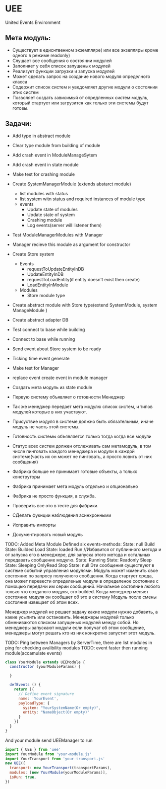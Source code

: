 # UEE
United Events Environment
## Мета модуль:
- Существует в едиснтвенном экземпляре( или все экзепляры кроме одного в режиме readonly)
- Слушает все сообщения о состоянии модулей
- Заполняет у себя список запущеных модулей
- Реализует функции загрузки и запуска модулей
- Может сделать запрос на создание нового модуля определного класса
- Содержит список систем и уведомляет другие модули о состоянии этих систем
- Позволяет создать зависимый от опредленных систем модуль, который стартует или загрузится как только эти системы будут готовы.

## Задачи:
- Add type in abstract module
- Clear type module from building of module
- Add crash event in ModuleManageSytem
- Add crash event in state module
- Make test for crashing module 

- Create SystemManagerModule (extends abstarct module)
  - list modules with status
  - list system witn status and required instances of module type
  - events
    - Update state of modules
    - Update state of system
    - Crashing module
    - Log events(server will listener them)

- Test ModuleManagerModules with Manager
- Manager recieve this module as argument for constructor

- Create Store system
  - Events
    - requestToUpdateEntityInDB
    - UpdateEntityInDB
    - requestToLoadEntity(if entity doesn't exist then create)
    - LoadEntityInModule
  - Modules
    - Store module type
  
- Create abstract module with Store type(extend SystemModule, system ManageModule )
- Create abstract adapter DB
- Test connect to base while building
- Connect to base while running
- Send event about Store system to be ready
- Ticking time event generate

- Make test for Manager
- replace event create event in module manager


- Создать мета модуль из state module
- Первую систему объявляет о готовности Менеджер
- Так же менеджер передает мета модулю список систем, и типов модулей которые в них участвуют.
- Присуствие модуля в системе должно быть обязательным, иначе модуль не часть этой системы.
- Готовность системы объявляется только тогда когда все модули
- Статус всех систем должен отслеживать сам метамодуль, в том числе пинговать каждого менеджера и модули в каждой системе(часть их он может не пинговать, а просто ловить от них сообщения)

- Фабрика больше не принимает готовые объекты, а только конструторы
- Фабрика принимает мета модуль отдельно и опционально
- Фабрика не просто функция, а служба.
- Проверить все это в тесте для фабрики.
- СДелать фукнции наблюдения асинхронными
- Исправить импорты
- Документировать новый модуль 



TODO: Added Meta Module
Defined six events-methods:
State: null
Build
State: Builded
Load
State: loaded
Run //Избавится от публичного метода и от запуска его в менеджере, для запуска этого метода и остальных передавать сообщение модулю.
State: Running
State: Readonly
Sleep
State: Sleeping
OnlyRead
Stop
State: null
Эти сообщения существуют в системе событий управления модулями.
Модуль может изменить свое состояние по запросу полученого сообщения.
Когда стартует среда, она может перевести определеные модули в определеное состояние с помощью передачи им серии сообщений.
Начальное состояние любого только что созданого модуля, это builded.
Когда менеджер меняет состояние модуля он сообщает об это в систему
Модуль после смены состояния извещает об этом всех.

Менеджер модулей не решает задачу какие модули нужно добавить, а какие усыпить или остановить.
Менеджеры модулей только обмениваются списком запущеных модулей между собой.
Но менеджеры запускают модули если получат об этом сообщение, менеджеры могут решать кто из них конкретно запустит этот модуль.

TODO: Ping between Managers by ServerTime, there are list modules in ping for checking avalibility modules
TODO: event faster then running module(accamulate events)


```javascript
class YourModule extends UEEModule {
  constructor (yourModuleParams) {

  }

  defEvents () {
    return [{
      // Define event signature 
      name: 'YourEvent', 
      payloadType: { 
        system: "YourSystemName(Or empty)", 
        entity: "NameObject(Or empty)"
      } 
    }]
  }
}
```

And your module send UEEManager to run
```javascript
import { UEE } from 'uee'
import YourModule from 'your-module.js'
import YourTransport from 'your-transport.js'
new UEE({
  transport: new YourTransport(transportParams),
  modules: [new YourModule(yourModuleParams)],
  isRun: true,
})
```